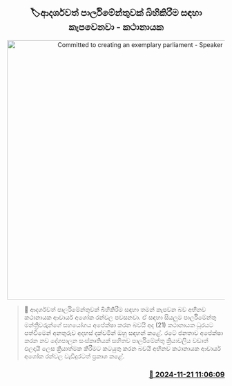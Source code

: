 <p align='center'><b><h2 align='center' title='Committed to creating an exemplary parliament - Speaker'>🏷ආදර්ශවත් පාර්ලිමේන්තුවක් බිහිකිරීම සඳහා කැපවෙනවා - කථානායක</h2></b></p>
<p align='center'><img src='https://helakuru.sgp1.cdn.digitaloceanspaces.com/esana/images/lib/ashoka-ranwala-new.jpg' width='600' alt='Committed to creating an exemplary parliament - Speaker'></p>

>📝 ආදර්ශවත් පාර්ලිමේන්තුවක් බිහිකිරීම සඳහා තමන් කැපවන බව අභිනව කථානායක ආචාර්ය අශෝක රන්වල පවසනවා.
ඒ සඳහා සියලුම පාර්ලිමේන්තු මන්ත්‍රීවරුන්ගේ සහයෝගය අපේක්ෂා කරන බවයි අද (21) කථානායක ධූරයට පත්වීමෙන් අනතුරුව අදහස් දක්වමින් ඔහු සඳහන් කළේ.
රටේ ජනතාව අපේක්ෂා කරන නව දේශපාලන සංස්කෘතියක් සහිතව පාර්ලිමේන්තු ක්‍රියාවලිය වඩාත් ඵලදායී ලෙස ක්‍රියාත්මක කිරීමට කටයුතු කරන බවයි අභිනව කථානායක ආචාර්ය අශෝක රන්වල වැඩිදුරටත් ප්‍රකාශ කළේ. 


<h3 align='right'><a href='https://www.helakuru.lk/esana/p/105319/'>📅 2024-11-21 11:06:09</a></h3>
